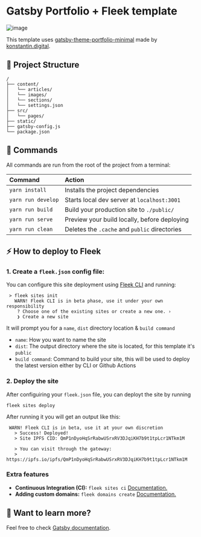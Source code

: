 # Gatsby Portfolio + Fleek template

![image](https://github.com/fleekxyz/gatsby-portfolio-theme/assets/55561695/b255ed67-ab94-4250-a30c-41f3f2f07f71)

This template uses [gatsby-theme-portfolio-minimal](https://github.com/konstantinmuenster/gatsby-theme-portfolio-minimal) made by [konstantin.digital](https://konstantin.digital).

## 🚀 Project Structure

```
/
├── content/
│   └── articles/
│   └── images/
│   └── sections/
│   └── settings.json
├── src/
│   └── pages/
├── static/
├── gatsby-config.js
└── package.json
```

## 🧞 Commands

All commands are run from the root of the project from a terminal:

| Command                | Action                                           |
| :--------------------- | :----------------------------------------------- |
| `yarn install`         | Installs the project dependencies      |
| `yarn run develop`         | Starts local dev server at `localhost:3001`      |
| `yarn run build`       | Build your production site to `./public/`           |
| `yarn run serve`       | Preview your build locally, before deploying     |
| `yarn run clean`        |  Deletes the `.cache` and `public` directories |

## ⚡ How to deploy to Fleek

### 1. Create a `fleek.json` config file:
You can configure this site deployment using [Fleek CLI]() and running:
```
 > fleek sites init
   WARN! Fleek CLI is in beta phase, use it under your own responsibility
    ? Choose one of the existing sites or create a new one. › 
    ❯ Create a new site
```
It will prompt you for a `name`, `dist` directory location & `build command`

- `name`: How you want to name the site
- `dist`: The output directory where the site is located, for this template it's `public`
- `build command`: Command to build your site, this will be used to deploy the latest version either by CLI or Github Actions

### 2. Deploy the site
After configuiring your `fleek.json` file, you can deployt the site by running

```
fleek sites deploy
```

After running it you will get an output like this:

```
 WARN! Fleek CLI is in beta, use it at your own discretion
   > Success! Deployed!
   > Site IPFS CID: QmP1nDyoHqSrRabwUSrxRV3DJqiKH7b9t1tpLcr1NTkm1M

   > You can visit through the gateway:
   > https://ipfs.io/ipfs/QmP1nDyoHqSrRabwUSrxRV3DJqiKH7b9t1tpLcr1NTkm1M
```

### Extra features
 - **Continuous Integration (CI):** `fleek sites ci` [Documentation.](https://docs.fleek.xyz/services/sites/#continuous-integration-ci)
 - **Adding custom domains:** `fleek domains create` [Documentation.](https://docs.fleek.xyz/services/domains/)


## 👀 Want to learn more?

Feel free to check [Gatsby documentation](://www.gatsbyjs.com/docs/).

